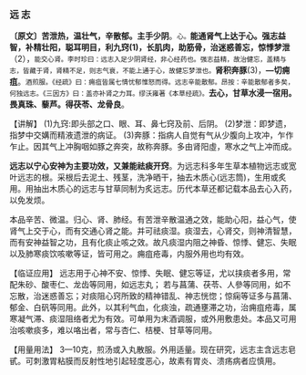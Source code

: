 ### 远 志

**〔原文〕苦泄热，温壮气，辛散郁。主手少阴**。<small>心。</small>**能通肾气上达于心。强志益智，补精壮阳，聪耳明目，利九窍(1)，长肌肉，助筋骨，治迷惑善忘，惊悸梦泄**（2），<small>能交心肾。李时珍曰：远志入足少阴肾经，非心经药也。强志益精，故治健忘，盖精与志，皆藏于肾，肾精不足，则志气衰，不能上通于心，故健忘梦泄也。</small>**肾积奔豚**(3)，**—切痈疽**。<small>酒煎服。《经疏》曰：痈疽皆属七情忧郁惟怒而得。远志辛能散郁。昂按：辛能散郁者多矣，何独远志。《三因方》曰：盖亦补肾之力耳。缪沃雍著《本草经疏》。</small>**去心，甘草水浸一宿用。畏真珠、藜芦。得茯苓、龙骨良**。

【讲解】	(1)九窍:即头部之口、眼、耳、鼻七窍及前、后阴。 (2)梦泄：即梦遗，指梦中交媾而精液遗泄的病证。
(3)奔豚：指病人自觉有气从少腹向上攻冲，乍作乍止。因其气上冲胸咽如豚之奔突，故称奔豚。多由肾阳虛，寒水之气上冲而成。

**远志以宁心安神为主要功效，又兼能祛痰开窍**。为远志科多年生草本植物远志或宽叶远志的根。采根后去泥土、残茎，洗净晒干，抽去木质心(远志筒)，生用或炙用。用抽出木质心的远志与甘草同制为炙远志。历代本草还都记载本品去心入药，以免发烦。

本品辛苦、微温。归心、肾、肺经。有苦泄辛散温通之效，能助心阳，益心气，使肾气上交于心，而有交通心肾之能。并可祛痰湿。痰湿去，心肾交，则神清智慧，而有安神益智之功，且有化痰止咳之效。故凡痰湿内阻之神昏、惊悸、健忘、失眠以及肺寒痰饮咳嗽等证，皆可用之。痈疽疮毒，内服外用也均有效。

【临证应用】 远志用于心神不安、惊悸、失眠、健忘等证，尤以挟痰者多用，常配朱砂、酸枣仁、龙齿等同用，如远志丸； 若与菖蒲、茯苓、人參等同用，如不忘散，治迷惑善忘；对痰阻心窍所致的精神错乱、神志恍惚；惊痫等证多与菖蒲、郁金、白矾等同用。此外，以其利气血，化痰浊，疏通壅滞之功，治痈疽疮毒，属寒凝气滞、痰湿阻络者尤为有效。可单用为末酒调服，或外用敷患处。本品又可用治咳嗽痰多，难以咯出者，常与杏仁、桔梗、甘草等同用。

【用量用法】 3—10克，煎汤或入丸散服。外用适量。现在研究，远志主含远志皂甙。可刺激胃粘膜而反射性地引起轻度恶心，故素有胃炎、溃疡病者应慎用。
